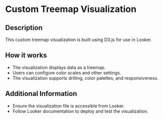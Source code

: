 # Custom Treemap Visualization

## Description
This custom treemap visualization is built using D3.js for use in Looker.

## How it works
- The visualization displays data as a treemap.
- Users can configure color scales and other settings.
- The visualization supports drilling, color palettes, and responsiveness.

## Additional Information
- Ensure the visualization file is accessible from Looker.
- Follow Looker documentation to deploy and test the visualization.
